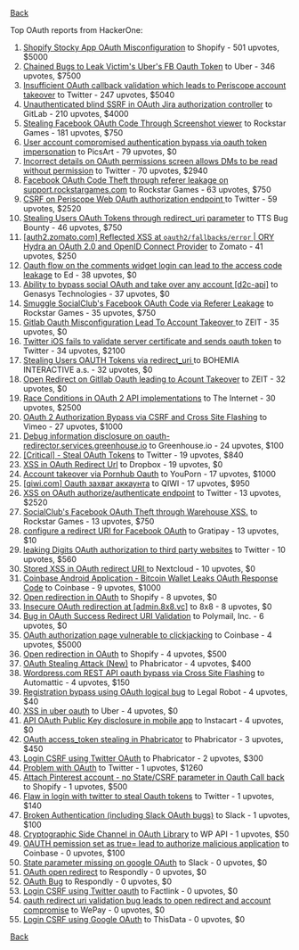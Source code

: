 [Back](../README.md)

Top OAuth reports from HackerOne:

1. [Shopify Stocky App OAuth Misconfiguration](https://hackerone.com/reports/740989) to Shopify - 501 upvotes, $5000
2. [Chained Bugs to Leak Victim's Uber's FB Oauth Token](https://hackerone.com/reports/202781) to Uber - 346 upvotes, $7500
3. [Insufficient OAuth callback validation which leads to Periscope account takeover](https://hackerone.com/reports/110293) to Twitter - 247 upvotes, $5040
4. [Unauthenticated blind SSRF in OAuth Jira authorization controller](https://hackerone.com/reports/398799) to GitLab - 210 upvotes, $4000
5. [Stealing Facebook OAuth Code Through Screenshot viewer](https://hackerone.com/reports/488269) to Rockstar Games - 181 upvotes, $750
6. [User account compromised authentication bypass via oauth token impersonation](https://hackerone.com/reports/739321) to PicsArt - 79 upvotes, $0
7. [Incorrect details on OAuth permissions screen allows DMs to be read without permission](https://hackerone.com/reports/434763) to Twitter - 70 upvotes, $2940
8. [Facebook OAuth Code Theft through referer leakage on support.rockstargames.com](https://hackerone.com/reports/482743) to Rockstar Games - 63 upvotes, $750
9. [CSRF on Periscope Web OAuth authorization endpoint ](https://hackerone.com/reports/215381) to Twitter - 59 upvotes, $2520
10. [Stealing Users OAuth Tokens through redirect_uri parameter](https://hackerone.com/reports/665651) to TTS Bug Bounty - 46 upvotes, $750
11. [[auth2.zomato.com] Reflected XSS at `oauth2/fallbacks/error` | ORY Hydra an OAuth 2.0 and OpenID Connect Provider](https://hackerone.com/reports/456333) to Zomato - 41 upvotes, $250
12. [Oauth flow on the comments widget login can lead to the access code leakage](https://hackerone.com/reports/292783) to Ed - 38 upvotes, $0
13. [Ability to bypass social OAuth and take over any account [d2c-api]](https://hackerone.com/reports/729960) to Genasys Technologies - 37 upvotes, $0
14. [Smuggle SocialClub's Facebook OAuth Code via Referer Leakage](https://hackerone.com/reports/342709) to Rockstar Games - 35 upvotes, $750
15. [Gitlab Oauth Misconfiguration Lead To Account Takeover ](https://hackerone.com/reports/541701) to ZEIT - 35 upvotes, $0
16. [Twitter iOS fails to validate server certificate and sends oauth token](https://hackerone.com/reports/168538) to Twitter - 34 upvotes, $2100
17. [Stealing Users OAUTH Tokens via redirect_uri ](https://hackerone.com/reports/405100) to BOHEMIA INTERACTIVE a.s. - 32 upvotes, $0
18. [Open Redirect on Gitllab Oauth leading to Acount Takeover](https://hackerone.com/reports/677617) to ZEIT - 32 upvotes, $0
19. [Race Conditions in OAuth 2 API implementations](https://hackerone.com/reports/55140) to The Internet - 30 upvotes, $2500
20. [OAuth 2 Authorization Bypass via CSRF and Cross Site Flashing](https://hackerone.com/reports/136582) to Vimeo - 27 upvotes, $1000
21. [Debug information disclosure on oauth-redirector.services.greenhouse.io](https://hackerone.com/reports/315205) to Greenhouse.io - 24 upvotes, $100
22. [[Critical] - Steal OAuth Tokens](https://hackerone.com/reports/131202) to Twitter - 19 upvotes, $840
23. [XSS in OAuth Redirect Url](https://hackerone.com/reports/163707) to Dropbox - 19 upvotes, $0
24. [Account takeover via Pornhub Oauth](https://hackerone.com/reports/192648) to YouPorn - 17 upvotes, $1000
25. [[qiwi.com] Oauth захват аккаунта](https://hackerone.com/reports/159507) to QIWI - 17 upvotes, $950
26. [XSS on OAuth authorize/authenticate endpoint](https://hackerone.com/reports/87040) to Twitter - 13 upvotes, $2520
27. [SocialClub's Facebook OAuth Theft through Warehouse XSS.](https://hackerone.com/reports/316948) to Rockstar Games - 13 upvotes, $750
28. [configure a redirect URI for Facebook OAuth](https://hackerone.com/reports/140432) to Gratipay - 13 upvotes, $10
29. [leaking Digits OAuth authorization to third party websites](https://hackerone.com/reports/166942) to Twitter - 10 upvotes, $560
30. [Stored XSS in OAuth redirect URI ](https://hackerone.com/reports/261138) to Nextcloud - 10 upvotes, $0
31. [Coinbase Android Application - Bitcoin Wallet Leaks OAuth Response Code](https://hackerone.com/reports/5314) to Coinbase - 9 upvotes, $1000
32. [Open redirection in OAuth](https://hackerone.com/reports/405697) to Shopify - 8 upvotes, $0
33. [Insecure OAuth redirection at [admin.8x8.vc]](https://hackerone.com/reports/770548) to 8x8 - 8 upvotes, $0
34. [Bug in OAuth Success Redirect URI Validation](https://hackerone.com/reports/753547) to Polymail, Inc. - 6 upvotes, $0
35. [OAuth authorization page vulnerable to clickjacking](https://hackerone.com/reports/65825) to Coinbase - 4 upvotes, $5000
36. [Open redirection in OAuth](https://hackerone.com/reports/55525) to Shopify - 4 upvotes, $500
37. [OAuth Stealing Attack (New)](https://hackerone.com/reports/3930) to Phabricator - 4 upvotes, $400
38. [Wordpress.com REST API oauth bypass via Cross Site Flashing](https://hackerone.com/reports/176308) to Automattic - 4 upvotes, $150
39. [Registration bypass using OAuth logical bug](https://hackerone.com/reports/64946) to Legal Robot - 4 upvotes, $40
40. [XSS in uber oauth](https://hackerone.com/reports/131052) to Uber - 4 upvotes, $0
41. [API OAuth Public Key disclosure in mobile app](https://hackerone.com/reports/160120) to Instacart - 4 upvotes, $0
42. [OAuth access_token stealing in Phabricator](https://hackerone.com/reports/3596) to Phabricator - 3 upvotes, $450
43. [Login CSRF using Twitter OAuth](https://hackerone.com/reports/2228) to Phabricator - 2 upvotes, $300
44. [Problem with OAuth](https://hackerone.com/reports/46485) to Twitter - 1 upvotes, $1260
45. [Attach Pinterest account - no State/CSRF parameter in Oauth Call back](https://hackerone.com/reports/111218) to Shopify - 1 upvotes, $500
46. [Flaw in login with twitter to steal Oauth tokens](https://hackerone.com/reports/44492) to Twitter - 1 upvotes, $140
47. [Broken Authentication (including Slack OAuth bugs)](https://hackerone.com/reports/2559) to Slack - 1 upvotes, $100
48. [Cryptographic Side Channel in OAuth Library](https://hackerone.com/reports/31168) to WP API - 1 upvotes, $50
49. [OAUTH pemission set as true= lead to authorize malicious application](https://hackerone.com/reports/87561) to Coinbase - 0 upvotes, $100
50. [State parameter missing on google OAuth](https://hackerone.com/reports/2688) to Slack - 0 upvotes, $0
51. [OAuth open redirect](https://hackerone.com/reports/7900) to Respondly - 0 upvotes, $0
52. [OAuth Bug](https://hackerone.com/reports/9460) to Respondly - 0 upvotes, $0
53. [Login CSRF using Twitter oauth](https://hackerone.com/reports/13555) to Factlink - 0 upvotes, $0
54. [oauth redirect uri validation bug leads to open redirect and account compromise](https://hackerone.com/reports/20661) to WePay - 0 upvotes, $0
55. [Login CSRF using Google OAuth](https://hackerone.com/reports/118737) to ThisData - 0 upvotes, $0


[Back](../README.md)